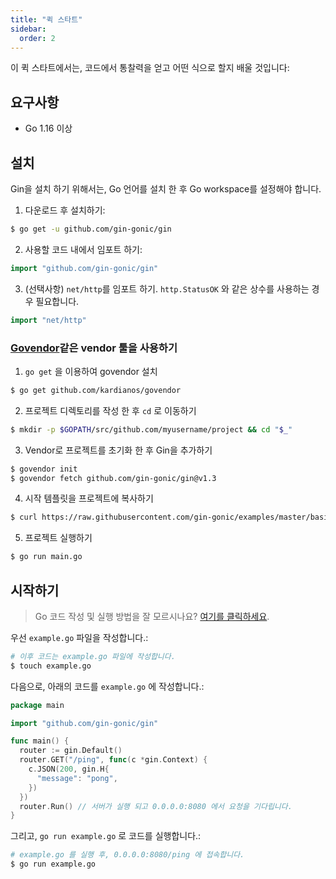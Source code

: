 ```yaml
---
title: "퀵 스타트"
sidebar:
  order: 2
---
```


이 퀵 스타트에서는, 코드에서 통찰력을 얻고 어떤 식으로 할지 배울 것입니다:

## 요구사항

- Go 1.16 이상

## 설치

Gin을 설치 하기 위해서는, Go 언어를 설치 한 후 Go workspace를 설정해야 합니다.

1. 다운로드 후 설치하기:

```sh
$ go get -u github.com/gin-gonic/gin
```

2. 사용할 코드 내에서 임포트 하기:

```go
import "github.com/gin-gonic/gin"
```

3. (선택사항) `net/http`를 임포트 하기. `http.StatusOK` 와 같은 상수를 사용하는 경우 필요합니다.

```go
import "net/http"
```

### [Govendor](https://github.com/kardianos/govendor)같은 vendor 툴을 사용하기

1. `go get` 을 이용하여 govendor 설치

```sh
$ go get github.com/kardianos/govendor
```
2. 프로젝트 디렉토리를 작성 한 후  `cd` 로 이동하기

```sh
$ mkdir -p $GOPATH/src/github.com/myusername/project && cd "$_"
```

3. Vendor로 프로젝트를 초기화 한 후 Gin을 추가하기

```sh
$ govendor init
$ govendor fetch github.com/gin-gonic/gin@v1.3
```

4. 시작 템플릿을 프로젝트에 복사하기

```sh
$ curl https://raw.githubusercontent.com/gin-gonic/examples/master/basic/main.go > main.go
```

5. 프로젝트 실행하기

```sh
$ go run main.go
```

## 시작하기

> Go 코드 작성 및 실행 방법을 잘 모르시나요? [여기를 클릭하세요](https://golang.org/doc/code.html).

우선 `example.go` 파일을 작성합니다.:

```sh
# 이후 코드는 example.go 파일에 작성합니다.
$ touch example.go
```

다음으로, 아래의 코드를 `example.go` 에 작성합니다.:

```go
package main

import "github.com/gin-gonic/gin"

func main() {
  router := gin.Default()
  router.GET("/ping", func(c *gin.Context) {
    c.JSON(200, gin.H{
      "message": "pong",
    })
  })
  router.Run() // 서버가 실행 되고 0.0.0.0:8080 에서 요청을 기다립니다.
}
```

그리고, `go run example.go` 로 코드를 실행합니다.:

```sh
# example.go 를 실행 후, 0.0.0.0:8080/ping 에 접속합니다.
$ go run example.go
```
